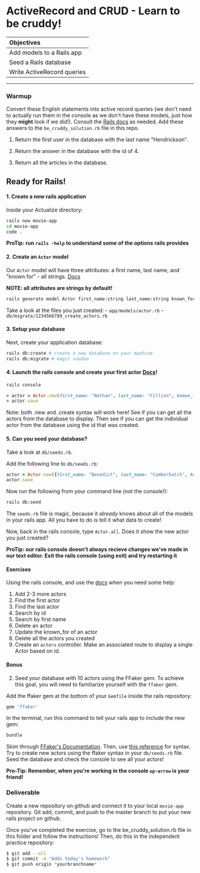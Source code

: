 # ActiveRecord and CRUD - Learn to be cruddy!

| Objectives                 |
| :------------------------- |
| Add models to a Rails app  |
| Seed a Rails database      |
| Write ActiveRecord queries |

---

### Warmup

Convert these English statements into active record queries (we don't need to actually run them in the console as we don't have these models, just how they **might** look if we did!). Consult the [Rails docs](http://guides.rubyonrails.org/active_record_querying.html) as needed. Add these answers to the `be_cruddy_solution.rb` file in this repo.

1. Return the first user in the database with the last name "Hendrickson".

2. Return the answer in the database with the id of 4.

3. Return all the articles in the database.

## Ready for Rails!

#### 1. Create a new rails application

Inside your Actualize directory:

```bash
rails new movie-app
cd movie-app
code .
```

**ProTip: run `rails -help` to understand some of the options rails provides**

#### 2. Create an `Actor` model

Our `Actor` model will have three attributes: a first name, last name, and "known for" - all strings. [Docs](https://guides.rubyonrails.org/getting_started.html#mvc-and-you-generating-a-model)

**NOTE: all attributes are strings by default!**

```bash
rails generate model Actor first_name:string last_name:string known_for:string
```

Take a look at the files you just created: - `app/models/actor.rb` - `db/migrate/1234566789_create_actors.rb`

#### 3. Setup your database

Next, create your application database:

```bash
rails db:create # create a new database on your machine
rails db:migrate # magic voodoo
```

#### 4. Launch the rails console and create your first actor [Docs](https://guides.rubyonrails.org/active_record_basics.html#create)!

```bash
rails console
```

```ruby
> actor = Actor.new(first_name: "Nathan", last_name: "Fillion", known_for: "Firefly")
> actor.save
```

Note: both .new and .create syntax will work here!
See if you can get all the actors from the database to display.
Then see if you can get the individual actor from the database using the id that was created.

#### 5. Can you seed your database?

Take a look at `db/seeds.rb`.

Add the following line to `db/seeds.rb`:

```ruby
actor = Actor.new({first_name: "Benedict", last_name: "Cumberbatch", known_for: "Sherlock"})
actor.save
```

Now run the following from your command line (not the console!):

```bash
rails db:seed
```

The `seeds.rb` file is magic, because it _already_ knows about all of the models in your rails app. All you have to do is tell it what data to create!

Now, back in the rails console, type `Actor.all`. Does it show the new actor you just created?

**ProTip: our rails console doesn't always recieve changes we've made in our text editor. Exit the rails console (using exit) and try restarting it**

#### Exercises

Using the rails console, and use the [docs](https://guides.rubyonrails.org/active_record_basics.html#read) when you need some help:

1. Add 2-3 more actors
2. Find the first actor
3. Find the last actor
4. Search by id
5. Search by first name
6. Delete an actor
7. Update the known_for of an actor
8. Delete all the actors you created
9. Create an `actors` controller. Make an associated route to display a single Actor based on id.

#### Bonus

2. Seed your database with 10 actors using the FFaker gem. To achieve this goal, you will need to familiarize yourself with the `ffaker` gem.

Add the ffaker gem at the bottom of your `Gemfile` inside the rails repository:

```ruby
gem 'ffaker'
```

In the terminal, run this command to tell your rails app to include the new gem:

```bash
bundle
```

Skim through [FFaker's Documentation](https://github.com/ffaker/ffaker). Then, use [this reference](https://github.com/ffaker/ffaker/blob/master/REFERENCE.md) for syntax. Try to create new actors using the ffaker syntax in your `db/seeds.rb` file. Seed the database and check the console to see all your actors!

**Pro-Tip: Remember, when you're working in the console `up-arrow` is your friend!**

### Deliverable

Create a new repository on github and connect it to your local `movie-app` repository. Git add, commit, and push to the master branch to put your new rails project on github.

Once you've completed the exercise, go to the be_cruddy_solution.rb file in this folder and follow the instructions! Then, do this in the independent practice repository:

```bash
$ git add --all
$ git commit -m "Adds today's homework"
$ git push origin *yourbranchname*
```

